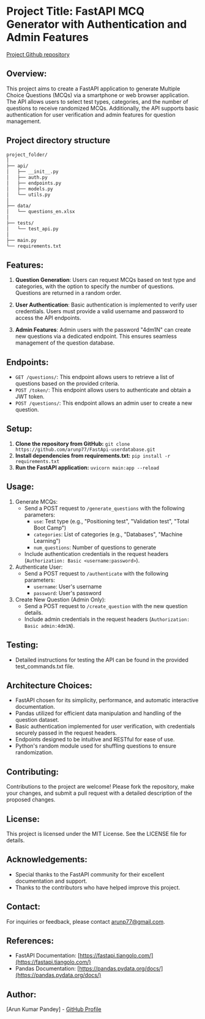# Project Title: FastAPI MCQ Generator with Authentication and Admin Features

[Project Github repository](https://github.com/arunp77/FastApi-userdatabase/tree/main/MCQ%20Generator)

## Overview:
This project aims to create a FastAPI application to generate Multiple Choice Questions (MCQs) via a smartphone or web browser application. The API allows users to select test types, categories, and the number of questions to receive randomized MCQs. Additionally, the API supports basic authentication for user verification and admin features for question management.

## Project directory structure

```bash
project_folder/
│
├── api/
│   ├── __init__.py
│   ├── auth.py
│   ├── endpoints.py
│   ├── models.py
│   └── utils.py
│
├── data/
│   └── questions_en.xlsx
│
├── tests/
│   └── test_api.py
│
├── main.py
└── requirements.txt
```

## Features:
1. **Question Generation**: Users can request MCQs based on test type and categories, with the option to specify the number of questions. Questions are returned in a random order.
   
2. **User Authentication**: Basic authentication is implemented to verify user credentials. Users must provide a valid username and password to access the API endpoints.
   
3. **Admin Features**: Admin users with the password "4dm1N" can create new questions via a dedicated endpoint. This ensures seamless management of the question database.

## Endpoints:
- `GET /questions/`: This endpoint allows users to retrieve a list of questions based on the provided criteria.
- `POST /token/`: This endpoint allows users to authenticate and obtain a JWT token.
- `POST /questions/`: This endpoint allows an admin user to create a new question.

## Setup:
1. **Clone the repository from GitHub:** `git clone https://github.com/arunp77/FastApi-userdatabase.git`
2. **Install dependencies from requirements.txt:** `pip install -r requirements.txt`
3. **Run the FastAPI application:** `uvicorn main:app --reload`

## Usage:
1. Generate MCQs:
   - Send a POST request to `/generate_questions` with the following parameters:
     - `use`: Test type (e.g., "Positioning test", "Validation test", "Total Boot Camp")
     - `categories`: List of categories (e.g., "Databases", "Machine Learning")
     - `num_questions`: Number of questions to generate
   - Include authentication credentials in the request headers (`Authorization: Basic <username:password>`).
2. Authenticate User:
   - Send a POST request to `/authenticate` with the following parameters:
     - `username`: User's username
     - `password`: User's password
3. Create New Question (Admin Only):
   - Send a POST request to `/create_question` with the new question details.
   - Include admin credentials in the request headers (`Authorization: Basic admin:4dm1N`).

## Testing:
- Detailed instructions for testing the API can be found in the provided test_commands.txt file.

## Architecture Choices:
- FastAPI chosen for its simplicity, performance, and automatic interactive documentation.
- Pandas utilized for efficient data manipulation and handling of the question dataset.
- Basic authentication implemented for user verification, with credentials securely passed in the request headers.
- Endpoints designed to be intuitive and RESTful for ease of use.
- Python's random module used for shuffling questions to ensure randomization.

## Contributing:
Contributions to the project are welcome! Please fork the repository, make your changes, and submit a pull request with a detailed description of the proposed changes.

## License:
This project is licensed under the MIT License. See the LICENSE file for details.

## Acknowledgements:
- Special thanks to the FastAPI community for their excellent documentation and support.
- Thanks to the contributors who have helped improve this project.

## Contact:
For inquiries or feedback, please contact [arunp77@gmail.com](mailto:arunp77@gmail.com).

## References:
- FastAPI Documentation: [https://fastapi.tiangolo.com/](https://fastapi.tiangolo.com/)
- Pandas Documentation: [https://pandas.pydata.org/docs/](https://pandas.pydata.org/docs/)

## Author:
[Arun Kumar Pandey] - [GitHub Profile](https://github.com/arunp77)